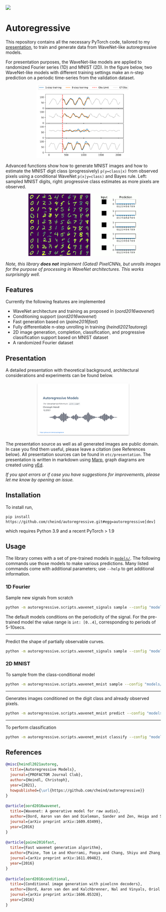 ![](https://app.travis-ci.com/cheind/autoregressive.svg?branch=main)
# Autoregressive 

This repository contains all the necessary PyTorch code, tailored to my [presentation](etc/presentation/autoregressive_presentation.pdf), to train and generate data from WaveNet-like autoregressive models.

For presentation purposes, the WaveNet-like models are applied to randomized Fourier series (1D) and MNIST (2D). In the figure below, two WaveNet-like models with different training settings make an n-step prediction on a periodic time-series from the validation dataset.
<div align="center">
 <img src="etc/presentation/compare_curves_train_unroll.svg" width="60%">
</div>

Advanced functions show how to generate MNIST images and how to estimate the MNIST digit class (progressively) `p(y=class|x)` from observed pixels using a conditional WaveNet `p(x|y=class)` and Bayes rule. Left: sampled MNIST digits, right: progressive class estimates as more pixels are observed.

<div align="center">
 <img src="etc/presentation/wavenet-sample-q256.png" width="40%">
 <img src="etc/presentation/progressive_classify_mnist_b000_h757.gif" width="30%">
</div>

*Note, this library **does not** implement (Gated) PixelCNNs, but unrolls images for the purpose of processing in WaveNet architectures. This works surprisingly well.*

## Features
Currently the following features are implemented
 - WaveNet architecture and training as proposed in (*oord2016wavenet*)
 - Conditioning support (*oord2016wavenet*)
 - Fast generation based on (*paine2016fast*)
 - Fully differentiable n-step unrolling in training (*heindl2021autoreg*)
 - 2D image generation, completion, classification, and progressive classification support based on MNIST dataset
 - A randomized Fourier dataset

## Presentation
A detailed presentation with theoretical background, architectural considerations and experiments can be found below.

<div align="center">
 <a href="etc/presentation/autoregressive_presentation.pdf"><img src="etc/presentation/title.PNG" width="60%"></a>
</div>

The presentation source as well as all generated images are public domain. In case you find them useful, please leave a citation (see References below). All presentation sources can be found in `etc/presentation`. The presentation is written in markdown using [Marp](https://marp.app/), graph diagrams are created using [yEd](https://www.yworks.com/products/yed).

*If you spot errors or if case you have suggestions for improvements, please let me know by opening an issue.*

## Installation
To install run,

```
pip install https://github.com/cheind/autoregressive.git#egg=autoregressive[dev]
```
which requires Python 3.9 and a recent PyTorch > 1.9

## Usage
The library comes with a set of pre-trained models in [`models/`](models/). The following commands use those models to make various predictions. Many listed commands come with additional parameters; use `--help` to get additional information.

### 1D Fourier

Sample new signals from scratch
```bash
python -m autoregressive.scripts.wavenet_signals sample --config "models/fseries/config.yaml" --ckpt "models/fseries/xxxxxx.ckpt" --condition 4 --horizon 1000
```
The default models conditions on the periodicity of the signal. For the pre-trained model the value range is `int: [0..4]`, corresponding to periods of 5-10secs.

--- 

Predict the shape of partially observable curves.
```bash
python -m autoregressive.scripts.wavenet_signals sample --config "models/fseries/config.yaml" --ckpt "models/fseries/xxxxxx.ckpt" --horizon 1500 --num_observed 50 --num_trajectories 20 --num_curves 1 --show_confidence true
```

### 2D MNIST

To sample from the class-conditional model
```bash
python -m autoregressive.scripts.wavenet_mnist sample --config "models/mnist_q2/config.yaml" --ckpt "models/mnist_q2/xxxxxx.ckpt"
```
---

Generates images conditioned on the digit class and already observed pixels.
```bash
python -m autoregressive.scripts.wavenet_mnist predict --config "models/mnist_q2/config.yaml" --ckpt "models/mnist_q2/xxxxxx.ckpt" 
```

---

To perform classification
```bash
python -m autoregressive.scripts.wavenet_mnist classify --config "models/mnist_q2/config.yaml" --ckpt "models/mnist_q2/xxxxxx.ckpt"
```

## References

```bibtex
@misc{heindl2021autoreg, 
  title={Autoregressive Models}, 
  journal={PROFACTOR Journal Club}, 
  author={Heindl, Christoph},
  year={2021},
  howpublished={\url{https://github.com/cheind/autoregressive}}
}

@article{oord2016wavenet,
  title={Wavenet: A generative model for raw audio},
  author={Oord, Aaron van den and Dieleman, Sander and Zen, Heiga and Simonyan, Karen and Vinyals, Oriol and Graves, Alex and Kalchbrenner, Nal and Senior, Andrew and Kavukcuoglu, Koray},
  journal={arXiv preprint arXiv:1609.03499},
  year={2016}
}

@article{paine2016fast,
  title={Fast wavenet generation algorithm},
  author={Paine, Tom Le and Khorrami, Pooya and Chang, Shiyu and Zhang, Yang and Ramachandran, Prajit and Hasegawa-Johnson, Mark A and Huang, Thomas S},
  journal={arXiv preprint arXiv:1611.09482},
  year={2016}
}

@article{oord2016conditional,
  title={Conditional image generation with pixelcnn decoders},
  author={Oord, Aaron van den and Kalchbrenner, Nal and Vinyals, Oriol and Espeholt, Lasse and Graves, Alex and Kavukcuoglu, Koray},
  journal={arXiv preprint arXiv:1606.05328},
  year={2016}
}
```